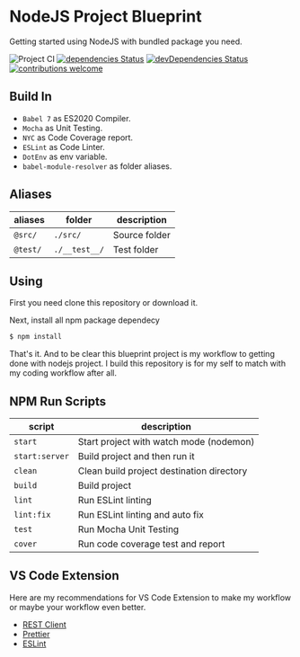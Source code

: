 # NodeJS Project Blueprint

Getting started using NodeJS with bundled package you need.

![Project CI](https://github.com/nyancodeid/node-project-blueprint/workflows/Project%20CI/badge.svg)
[![dependencies Status](https://david-dm.org/nyancodeid/node-project-blueprint/status.svg)](https://david-dm.org/nyancodeid/node-project-blueprint)
[![devDependencies Status](https://david-dm.org/nyancodeid/node-project-blueprint/dev-status.svg)](https://david-dm.org/nyancodeid/node-project-blueprint?type=dev)
[![contributions welcome](https://img.shields.io/badge/contributions-welcome-brightgreen.svg?style=flat)](https://github.com/nyancodeid/node-project-blueprint/issues)

## Build In

- `Babel 7` as ES2020 Compiler.
- `Mocha` as Unit Testing.
- `NYC` as Code Coverage report.
- `ESLint` as Code Linter.
- `DotEnv` as env variable.
- `babel-module-resolver` as folder aliases.

## Aliases

| aliases  | folder        | description   |
| -------- | ------------- | ------------- |
| `@src/`  | `./src/`      | Source folder |
| `@test/` | `./__test__/` | Test folder   |

## Using

First you need clone this repository or download it.

Next, install all npm package dependecy

```bash
$ npm install
```

That's it. And to be clear this blueprint project is my workflow to getting done with nodejs project. I build this repository is for my self to match with my coding workflow after all.

## NPM Run Scripts

| script         | description                               |
| -------------- | ----------------------------------------- |
| `start`        | Start project with watch mode (nodemon)   |
| `start:server` | Build project and then run it             |
| `clean`        | Clean build project destination directory |
| `build`        | Build project                             |
| `lint`         | Run ESLint linting                        |
| `lint:fix`     | Run ESLint linting and auto fix           |
| `test`         | Run Mocha Unit Testing                    |
| `cover`        | Run code coverage test and report         |

## VS Code Extension

Here are my recommendations for VS Code Extension to make my workflow or maybe your workflow even better.

- [REST Client](https://marketplace.visualstudio.com/items?itemName=humao.rest-client)
- [Prettier](https://marketplace.visualstudio.com/items?itemName=esbenp.prettier-vscode)
- [ESLint](https://marketplace.visualstudio.com/items?itemName=dbaeumer.vscode-eslint)
